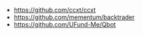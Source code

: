 - https://github.com/ccxt/ccxt
- https://github.com/mementum/backtrader
- https://github.com/UFund-Me/Qbot
